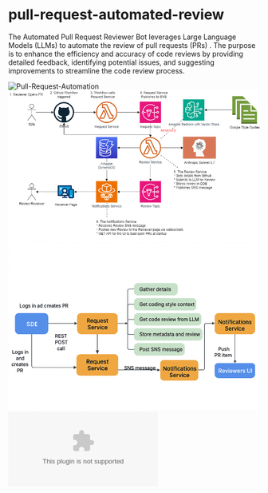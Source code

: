 # pull-request-automated-review
The Automated Pull Request Reviewer Bot leverages Large Language Models (LLMs) to  automate the review of pull requests (PRs) . The purpose is to  enhance the efficiency and accuracy of code reviews by providing detailed feedback,  identifying potential issues, and suggesting improvements to streamline the code review process.

![Pull-Request-Automation](https://github.com/user-attachments/assets/1b2dbf94-ea5a-447e-8308-042ff753f2ee)
![AWS Architecture](docs/AWS%20Architecture%20Automated%20Code%20Review.drawio.png)
![Logical Design](docs/Logical%20diagram%20automated%20code%20review.png)
![System Design Guide](docs/Automated%20Code%20Review%20System%20Design.docx)

